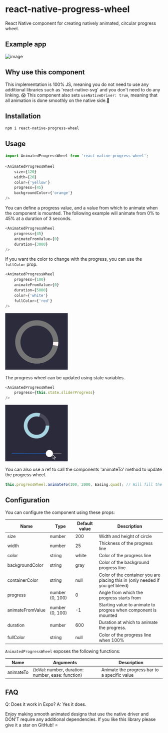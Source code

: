 # react-native-progress-wheel

React Native component for creating natively animated, circular progress wheel.

## Example app

![image](preview.gif)

## Why use this component

This implementation is 100% JS, meaning you do not need to use any additional libraries such as 'react-native-svg' and you don't need to do any linking. 😱
This component also sets `useNativeDriver: true`, meaning that all animation is done smoothly on the native side.💖

## Installation

    npm i react-native-progress-wheel

## Usage
```js
import AnimatedProgressWheel from 'react-native-progress-wheel';

<AnimatedProgressWheel 
    size={120} 
    width={20} 
    color={'yellow'}
    progress={45}
    backgroundColor={'orange'}
/>
```

You can define a progress value, and a value from which to animate when the component is mounted.
The following example will animate from 0% to 45% at a duration of 3 seconds.

```js
<AnimatedProgressWheel
    progress={45}
    animateFromValue={0}
    duration={3000}
/>
```

If you want the color to change with the progress, you can use the `fullColor` prop.

```js
<AnimatedProgressWheel
    progress={100}
    animateFromValue={0}
    duration={5000}
    color={'white'}
    fullColor={'red'}
/>
```

![image](colorchange.gif)

The progress wheel can be updated using state variables.

```js
<AnimatedProgressWheel
    progress={this.state.sliderProgress}
/>
```

![image](state.gif)

You can also use a ref to call the components 'animateTo' method to update the progress wheel.

```js
this.progressWheel.animateTo(100, 2000, Easing.quad); // Will fill the progress bar linearly in 2 seconds
```

## Configuration

You can configure the component using these props:

Name             | Type                   | Default value           | Description
-----------------|------------------------|-------------------------|--------------
size             | number                 | 200                     | Width and height of circle
width            | number                 | 25                      | Thickness of the progress line
color            | string                 | white                   | Color of the progress line
backgroundColor  | string                 | gray                    | Color of the background progress line
containerColor   | string                 | null                    | Color of the container you are placing this in (only needed if you get bleed)
progress         | number (0, 100)        | 0                       | Angle from which the progress starts from
animateFromValue | number (0, 100)        | -1                      | Starting value to animate to progres when component is mounted
duration         | number                 | 600                     | Duration at which to animate the progress.
fullColor        | string                 | null                    | Color of the progress line when 100%


`AnimatedProgressWheel` exposes the following functions:

Name        | Arguments                                                           | Description
------------|-----------                                                          |----------------
animateTo   | (toVal: number, duration: number, ease: function)                   | Animate the progress bar to a specific value

## FAQ
Q: Does it work in Expo?
A: Yes it does.

Enjoy making smooth animated designs that use the native driver and DON'T require any additional dependencies.
If you like this library please give it a star on GitHub! ⭐️
